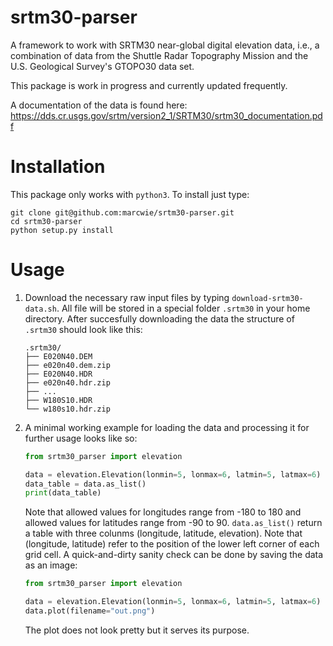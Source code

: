 # srtm30-parser
A framework to work with SRTM30 near-global digital elevation data, i.e., a combination of data from the Shuttle Radar Topography Mission and the U.S. Geological Survey's GTOPO30 data set. 

This package is work in progress and currently updated frequently.

A documentation of the data is found here: https://dds.cr.usgs.gov/srtm/version2_1/SRTM30/srtm30_documentation.pdf

# Installation

This package only works with `python3`. To install just type:
```
git clone git@github.com:marcwie/srtm30-parser.git
cd srtm30-parser
python setup.py install
```

# Usage

1. Download the necessary raw input files by typing `download-srtm30-data.sh`. All file will be stored in a special folder `.srtm30` in your home directory. 
   After succesfully downloading the data the structure of `.srtm30` should look like this:    
    ```
    .srtm30/
    ├── E020N40.DEM
    ├── e020n40.dem.zip
    ├── E020N40.HDR
    ├── e020n40.hdr.zip
    ├── ...
    ├── W180S10.HDR
    └── w180s10.hdr.zip
    ```

2. A minimal working example for loading the data and processing it for further usage looks like so:
   ```python
   from srtm30_parser import elevation                                             

   data = elevation.Elevation(lonmin=5, lonmax=6, latmin=5, latmax=6)              
   data_table = data.as_list()                                                     
   print(data_table)                                                                                       
   ```
   Note that allowed values for longitudes range from -180 to 180 and allowed values for latitudes range from -90 to 90. `data.as_list()` return a table with three colunms (longitude, latitude, elevation). Note that (longitude, latitude) refer to the position of the lower left corner of each grid cell.
   A quick-and-dirty sanity check can be done by saving the data as an image:
   ```python
   from srtm30_parser import elevation                                             

   data = elevation.Elevation(lonmin=5, lonmax=6, latmin=5, latmax=6)              
   data.plot(filename="out.png")                                                                                      
   ```
   The plot does not look pretty but it serves its purpose.
